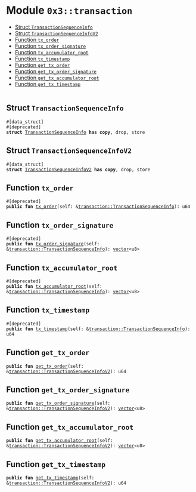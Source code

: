 
<a name="0x3_transaction"></a>

# Module `0x3::transaction`



-  [Struct `TransactionSequenceInfo`](#0x3_transaction_TransactionSequenceInfo)
-  [Struct `TransactionSequenceInfoV2`](#0x3_transaction_TransactionSequenceInfoV2)
-  [Function `tx_order`](#0x3_transaction_tx_order)
-  [Function `tx_order_signature`](#0x3_transaction_tx_order_signature)
-  [Function `tx_accumulator_root`](#0x3_transaction_tx_accumulator_root)
-  [Function `tx_timestamp`](#0x3_transaction_tx_timestamp)
-  [Function `get_tx_order`](#0x3_transaction_get_tx_order)
-  [Function `get_tx_order_signature`](#0x3_transaction_get_tx_order_signature)
-  [Function `get_tx_accumulator_root`](#0x3_transaction_get_tx_accumulator_root)
-  [Function `get_tx_timestamp`](#0x3_transaction_get_tx_timestamp)


<pre><code></code></pre>



<a name="0x3_transaction_TransactionSequenceInfo"></a>

## Struct `TransactionSequenceInfo`



<pre><code>#[data_struct]
#[deprecated]
<b>struct</b> <a href="transaction.md#0x3_transaction_TransactionSequenceInfo">TransactionSequenceInfo</a> <b>has</b> <b>copy</b>, drop, store
</code></pre>



<a name="0x3_transaction_TransactionSequenceInfoV2"></a>

## Struct `TransactionSequenceInfoV2`



<pre><code>#[data_struct]
<b>struct</b> <a href="transaction.md#0x3_transaction_TransactionSequenceInfoV2">TransactionSequenceInfoV2</a> <b>has</b> <b>copy</b>, drop, store
</code></pre>



<a name="0x3_transaction_tx_order"></a>

## Function `tx_order`



<pre><code>#[deprecated]
<b>public</b> <b>fun</b> <a href="transaction.md#0x3_transaction_tx_order">tx_order</a>(self: &<a href="transaction.md#0x3_transaction_TransactionSequenceInfo">transaction::TransactionSequenceInfo</a>): u64
</code></pre>



<a name="0x3_transaction_tx_order_signature"></a>

## Function `tx_order_signature`



<pre><code>#[deprecated]
<b>public</b> <b>fun</b> <a href="transaction.md#0x3_transaction_tx_order_signature">tx_order_signature</a>(self: &<a href="transaction.md#0x3_transaction_TransactionSequenceInfo">transaction::TransactionSequenceInfo</a>): <a href="">vector</a>&lt;u8&gt;
</code></pre>



<a name="0x3_transaction_tx_accumulator_root"></a>

## Function `tx_accumulator_root`



<pre><code>#[deprecated]
<b>public</b> <b>fun</b> <a href="transaction.md#0x3_transaction_tx_accumulator_root">tx_accumulator_root</a>(self: &<a href="transaction.md#0x3_transaction_TransactionSequenceInfo">transaction::TransactionSequenceInfo</a>): <a href="">vector</a>&lt;u8&gt;
</code></pre>



<a name="0x3_transaction_tx_timestamp"></a>

## Function `tx_timestamp`



<pre><code>#[deprecated]
<b>public</b> <b>fun</b> <a href="transaction.md#0x3_transaction_tx_timestamp">tx_timestamp</a>(self: &<a href="transaction.md#0x3_transaction_TransactionSequenceInfo">transaction::TransactionSequenceInfo</a>): u64
</code></pre>



<a name="0x3_transaction_get_tx_order"></a>

## Function `get_tx_order`



<pre><code><b>public</b> <b>fun</b> <a href="transaction.md#0x3_transaction_get_tx_order">get_tx_order</a>(self: &<a href="transaction.md#0x3_transaction_TransactionSequenceInfoV2">transaction::TransactionSequenceInfoV2</a>): u64
</code></pre>



<a name="0x3_transaction_get_tx_order_signature"></a>

## Function `get_tx_order_signature`



<pre><code><b>public</b> <b>fun</b> <a href="transaction.md#0x3_transaction_get_tx_order_signature">get_tx_order_signature</a>(self: &<a href="transaction.md#0x3_transaction_TransactionSequenceInfoV2">transaction::TransactionSequenceInfoV2</a>): <a href="">vector</a>&lt;u8&gt;
</code></pre>



<a name="0x3_transaction_get_tx_accumulator_root"></a>

## Function `get_tx_accumulator_root`



<pre><code><b>public</b> <b>fun</b> <a href="transaction.md#0x3_transaction_get_tx_accumulator_root">get_tx_accumulator_root</a>(self: &<a href="transaction.md#0x3_transaction_TransactionSequenceInfoV2">transaction::TransactionSequenceInfoV2</a>): <a href="">vector</a>&lt;u8&gt;
</code></pre>



<a name="0x3_transaction_get_tx_timestamp"></a>

## Function `get_tx_timestamp`



<pre><code><b>public</b> <b>fun</b> <a href="transaction.md#0x3_transaction_get_tx_timestamp">get_tx_timestamp</a>(self: &<a href="transaction.md#0x3_transaction_TransactionSequenceInfoV2">transaction::TransactionSequenceInfoV2</a>): u64
</code></pre>

